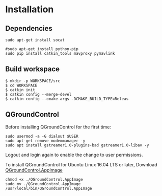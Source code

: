 # Installation

## Dependencies

```
sudo apt-get install socat

#sudo apt-get install python-pip
sudo pip install catkin_tools mavproxy pymavlink
```

## Build workspace

```
$ mkdir -p WORKSPACE/src
$ cd WORKSPACE
$ catkin init
$ catkin config --merge-devel
$ catkin config --cmake-args -DCMAKE_BUILD_TYPE=Releas
```

## QGroundControl

Before installing QGroundControl for the first time:

```
sudo usermod -a -G dialout $USER
sudo apt-get remove modemmanager -y
sudo apt install gstreamer1.0-plugins-bad gstreamer1.0-libav -y
```

Logout and login again to enable the change to user permissions.

To install QGroundControl for Ubuntu Linux 16.04 LTS or later, Download [QGroundControl.AppImage](https://s3-us-west-2.amazonaws.com/qgroundcontrol/latest/QGroundControl.AppImage)

```
chmod +x ./QGroundControl.AppImage
sudo mv ./QGroundControl.AppImage /usr/local/bin/QGroundControl.AppImage
```
